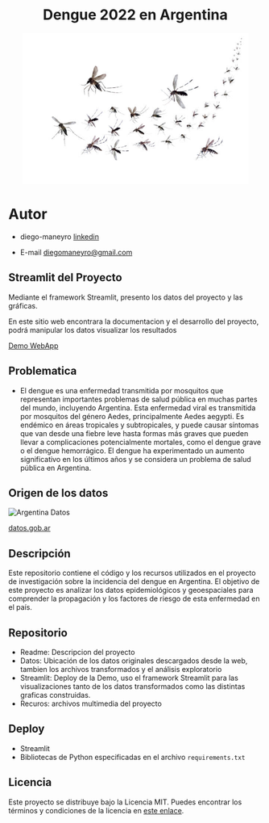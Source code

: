 
# <h1 align=center> **Dengue 2022 en Argentina** </h1>
<p align="center">
<img src="recursos/dengue-1.jpg"  height=300>
</p>

# Autor

+ diego-maneyro [linkedin](https://www.linkedin.com/in/diego-maneyro/)

+ E-mail diegomaneyro@gmail.com

## Streamlit del Proyecto
Mediante el framework Streamlit, presento los datos del proyecto y las gráficas.

En este sitio web encontrara la documentacion y el desarrollo del proyecto, podrá manipular los datos visualizar los resultados 

[Demo WebApp](https://dengue2022argentina-axqxoqbn7ferhfjbnmuvls.streamlit.app/)


## Problematica

* El dengue es una enfermedad transmitida por mosquitos que representan importantes problemas de salud pública en muchas partes del mundo, incluyendo Argentina.
Esta enfermedad viral es transmitida por mosquitos del género Aedes, principalmente Aedes aegypti. Es endémico en áreas tropicales y subtropicales, y puede causar síntomas que van desde una fiebre leve hasta formas más graves que pueden llevar a complicaciones potencialmente mortales, como el dengue grave o el dengue hemorrágico. El dengue ha experimentado un aumento significativo en los últimos años y se considera un problema de salud pública en Argentina.


## Origen de los datos
![Argentina Datos](https://github.com/diegomaneyro/DengueZikaArgentina/blob/main/recursos/argentina-datos.png)

[datos.gob.ar](https://www.datos.gob.ar/ca/)

## Descripción
Este repositorio contiene el código y los recursos utilizados en el proyecto de investigación sobre la incidencia del dengue en Argentina. El objetivo de este proyecto es analizar los datos epidemiológicos y geoespaciales para comprender la propagación y los factores de riesgo de esta enfermedad en el país.

## Repositorio
* Readme: Descripcion del proyecto
* Datos: Ubicación de los datos originales descargados desde la web, tambien los archivos transformados y el análisis exploratorio
* Streamlit: Deploy de la Demo, uso el framework Streamlit para las visualizaciones tanto de los datos transformados como las distintas graficas construidas.
* Recuros: archivos multimedia del proyecto
 
## Deploy

- Streamlit
- Bibliotecas de Python especificadas en el archivo `requirements.txt`


## Licencia

Este proyecto se distribuye bajo la Licencia MIT. Puedes encontrar los términos y condiciones de la licencia en [este enlace](https://opensource.org/licenses/MIT).

